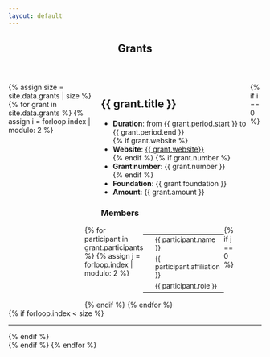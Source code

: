 ```yaml
---
layout: default
---
```


<!-- Main -->
<article id="main">
  <style type="text/css">
    .row  {
      display: flex;
    }

    .grant {
      flex: 1; /* additionally, equal width */
      padding: 1em;
    }

    .grant+.grant {
      border-left: 1px solid #dee2e6;
    }
  </style>

<header class="major container" markdown="1">

## Grants

</header>

<section class="wrapper card style4 container">

<div class="row">
{% assign size = site.data.grants | size %}
{% for grant in site.data.grants %}
{% assign i = forloop.index | modulo: 2 %}
<div class="grant 6u">
<h2 id="{{ grant.id }}">{{ grant.title }}</h2>
<ul>
<li><strong>Duration</strong>: from {{ grant.period.start }} to {{ grant.period.end }}</li>
{% if grant.website %}
<li><strong>Website</strong>: <a href="{{ grant.website }}" title="">{{ grant.website}}</a></li>
{% endif %}
{% if grant.number %}
<li><strong>Grant number</strong>: {{ grant.number }}</li>
{% endif %}
<li><strong>Foundation</strong>: {{ grant.foundation }}</li>
<li><strong>Amount</strong>: {{ grant.amount }}</li>
</ul>
<h3>Members</h3>
<div 
  {% if i == 1 %} 
  style="margin-left: -11%; margin-right: 11%;"
  {% endif %} 
class="row">
{% for participant in grant.participants %}
{% assign j = forloop.index | modulo: 2 %}
<div class="6u">
<span class="border p-2 d-inline-block rounded">
<table>
  <tbody>
    <tr>
      <td style="width:2em;"><span class="fa fa-user"></span> </td>
      <td><small>{{ participant.name }}</small></td>
    </tr>
    <tr>
      <td><span class="fa fa-university"></span> </td>
      <td><small>{{ participant.affiliation }}</small></td>
    </tr>
    <tr>
      <td><span class="fa fa-list-ul"></span> </td>
      <td><small>{{ participant.role }}</small></td>
    </tr>
  </tbody>
</table>
</span>
</div>
{% if j == 0 %}</div><div 
{% if i == 1 %} 
style="margin-left: -11%; margin-right: 11%;" 
{% endif %} 
class="row">{% endif %}
{% endfor %}
</div>
</div>
{% if i == 0 %}
</div>
{% if forloop.index < size %}<hr>{% endif %}
<div class="row">
{% endif %}
{% endfor %}
</div>

</section>

</article>

